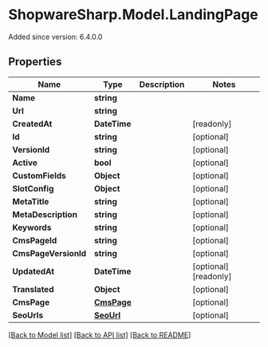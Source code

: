 # ShopwareSharp.Model.LandingPage
Added since version: 6.4.0.0

## Properties

Name | Type | Description | Notes
------------ | ------------- | ------------- | -------------
**Name** | **string** |  | 
**Url** | **string** |  | 
**CreatedAt** | **DateTime** |  | [readonly] 
**Id** | **string** |  | [optional] 
**VersionId** | **string** |  | [optional] 
**Active** | **bool** |  | [optional] 
**CustomFields** | **Object** |  | [optional] 
**SlotConfig** | **Object** |  | [optional] 
**MetaTitle** | **string** |  | [optional] 
**MetaDescription** | **string** |  | [optional] 
**Keywords** | **string** |  | [optional] 
**CmsPageId** | **string** |  | [optional] 
**CmsPageVersionId** | **string** |  | [optional] 
**UpdatedAt** | **DateTime** |  | [optional] [readonly] 
**Translated** | **Object** |  | [optional] 
**CmsPage** | [**CmsPage**](CmsPage.md) |  | [optional] 
**SeoUrls** | [**SeoUrl**](SeoUrl.md) |  | [optional] 

[[Back to Model list]](../../README.md#documentation-for-models) [[Back to API list]](../../README.md#documentation-for-api-endpoints) [[Back to README]](../../README.md)


